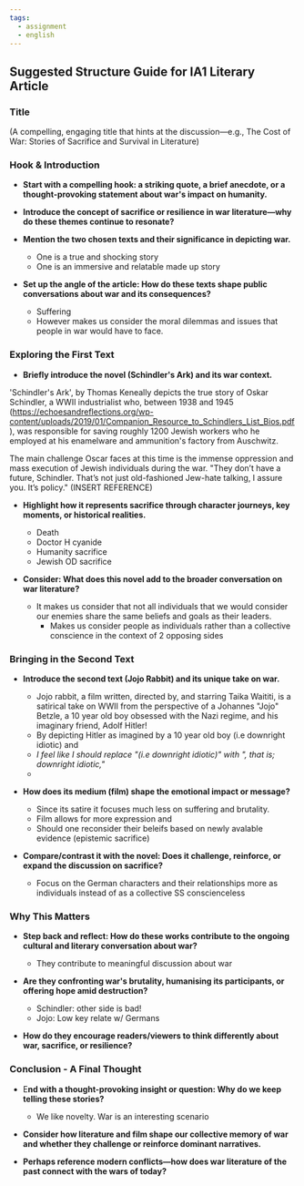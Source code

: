 ```yaml
---
tags:
  - assignment
  - english
---
```

## Suggested Structure Guide for IA1 Literary Article

### Title

(A compelling, engaging title that hints at the discussion—e.g., The Cost of War: Stories of Sacrifice and Survival in Literature)

### Hook & Introduction

*   **Start with a compelling hook: a striking quote, a brief anecdote, or a thought-provoking statement about war's impact on humanity.**


*   **Introduce the concept of sacrifice or resilience in war literature—why do these themes continue to resonate?**


*   **Mention the two chosen texts and their significance in depicting war.**
	- One is a true and shocking story
	- One is an immersive and relatable made up story

*   **Set up the angle of the article: How do these texts shape public conversations about war and its consequences?**
	- Suffering
	- However makes us consider the moral dilemmas and issues that people in war would have to face. 

### Exploring the First Text

*   **Briefly introduce the novel (Schindler's Ark) and its war context.**

'Schindler's Ark', by Thomas Keneally depicts the true story of Oskar Schindler, a WWII industrialist who, between 1938 and 1945 (https://echoesandreflections.org/wp-content/uploads/2019/01/Companion_Resource_to_Schindlers_List_Bios.pdf), was responsible for saving roughly 1200 Jewish workers who he employed at his enamelware and ammunition's factory from Auschwitz.


The main challenge Oscar faces at this time is the immense oppression and mass execution of Jewish individuals during the war. "They don’t have a future, Schindler. That’s not just old-fashioned Jew-hate talking, I assure you. It’s policy." (INSERT REFERENCE)

*   **Highlight how it represents sacrifice through character journeys, key moments, or historical realities.**
	- Death
	- Doctor H cyanide
	- Humanity sacrifice
	- Jewish OD sacrifice


*   **Consider: What does this novel add to the broader conversation on war literature?**
	- It makes us consider that not all individuals that we would consider our enemies share the same beliefs and goals as their leaders.
		- Makes us consider people as individuals rather than a collective conscience in the context of 2 opposing sides

### Bringing in the Second Text

*   **Introduce the second text (Jojo Rabbit) and its unique take on war.**
	* Jojo rabbit, a film written, directed by, and starring Taika Waititi, is a satirical take on WWII from the perspective of a Johannes "Jojo" Betzle, a 10 year old  boy obsessed with the Nazi regime, and his imaginary friend, Adolf Hitler!
	* By depicting Hitler as imagined by a 10 year old boy  (i.e downright idiotic) and 
	* *I feel like I should replace "(i.e downright idiotic)" with ", that is; downright idiotic,"*  
	-

*   **How does its medium (film) shape the emotional impact or message?**
	-  Since its satire it focuses much less on suffering and brutality. 
	- Film allows for more expression and 
	- Should one reconsider their beleifs based on newly avalable evidence (epistemic sacrifice)


*   **Compare/contrast it with the novel: Does it challenge, reinforce, or expand the discussion on sacrifice?**

	- Focus on the German characters and their relationships more as individuals instead of as a collective SS conscienceless
### Why This Matters

*   **Step back and reflect: How do these works contribute to the ongoing cultural and literary conversation about war?**
	- They contribute to meaningful discussion about war


*   **Are they confronting war's brutality, humanising its participants, or offering hope amid destruction?**
    *   Schindler: other side is bad!
    *   Jojo: Low key relate w/ Germans


*   **How do they encourage readers/viewers to think differently about war, sacrifice, or resilience?**


### Conclusion - A Final Thought

*   E**nd with a thought-provoking insight or question: Why do we keep telling these stories?**
	- We like novelty. War is an interesting scenario

*   **Consider how literature and film shape our collective memory of war and whether they challenge or reinforce dominant narratives.**


*   **Perhaps reference modern conflicts—how does war literature of the past connect with the wars of today?**